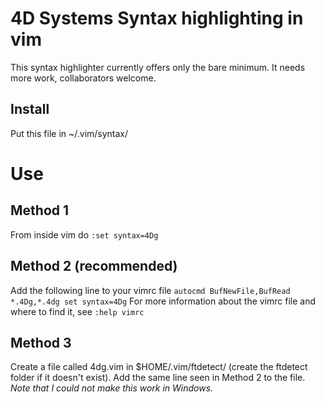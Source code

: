 # 4D Systems Syntax highlighting in vim

This syntax highlighter currently offers only the bare minimum. It needs more work, collaborators welcome.

## Install
Put this file in ~/.vim/syntax/

# Use

## Method 1
From inside vim do `:set syntax=4Dg`

## Method 2 (recommended)
Add the following line to your vimrc file
`autocmd BufNewFile,BufRead *.4Dg,*.4dg set syntax=4Dg`
For more information about the vimrc file and where to find it, see
`:help vimrc`

## Method 3
Create a file called 4dg.vim in $HOME/.vim/ftdetect/ (create the ftdetect folder if it doesn't exist).  Add the same line seen in Method 2 to the file.  _Note that I could not make this work in Windows._
